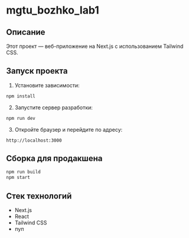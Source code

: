 # mgtu_bozhko_lab1

## Описание

Этот проект — веб-приложение на Next.js с использованием Tailwind CSS.

## Запуск проекта

1. Установите зависимости:

```bash
npm install
```

2. Запустите сервер разработки:

```bash
npm run dev
```

3. Откройте браузер и перейдите по адресу:

```
http://localhost:3000
```

## Сборка для продакшена

```bash
npm run build
npm start
```

## Стек технологий
- Next.js
- React
- Tailwind CSS
- пуп
